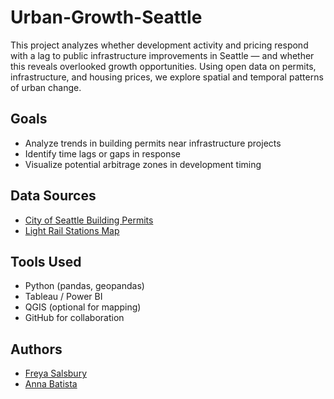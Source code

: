 # Urban-Growth-Seattle
This project analyzes whether development activity and pricing respond with a lag to public infrastructure improvements in Seattle — and whether this reveals overlooked growth opportunities. Using open data on permits, infrastructure, and housing prices, we explore spatial and temporal patterns of urban change.

## Goals
- Analyze trends in building permits near infrastructure projects
- Identify time lags or gaps in response
- Visualize potential arbitrage zones in development timing

## Data Sources
- [City of Seattle Building Permits](https://data.seattle.gov/Permitting/Building-Permit-Map/5rc4-5s78)
- [Light Rail Stations Map](https://data-seattlecitygis.opendata.arcgis.com/datasets/SeattleCityGIS::light-rail-stations-1/explore?location=47.669783%2C-122.167503%2C11.39)

## Tools Used
- Python (pandas, geopandas)
- Tableau / Power BI
- QGIS (optional for mapping)
- GitHub for collaboration

## Authors
- [Freya Salsbury](https://your-link)
- [Anna Batista](https://their-link)
